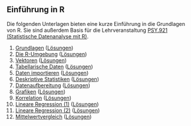 ## Einführung in R

Die folgenden Unterlagen bieten eine kurze Einführung in die Grundlagen von R. Sie sind außerdem Basis für die Lehrveranstaltung [PSY.921 (Statistische Datenanalyse mit R)](https://online.uni-graz.at/kfu_online/pl/ui/$ctx/wbLv.wbShowLVDetail?pStpSpNr=738644&pSpracheNr=1).

1. [Grundlagen](https://quartopub.com/sites/cbrnr/r-23s-01) ([Lösungen](https://quartopub.com/sites/cbrnr/r-23s-01-solutions))
2. [Die R-Umgebung](https://quartopub.com/sites/cbrnr/r-23s-02) ([Lösungen](https://quartopub.com/sites/cbrnr/r-23s-02-solutions))
3. [Vektoren](https://quartopub.com/sites/cbrnr/r-23s-03) ([Lösungen](https://quartopub.com/sites/cbrnr/r-23s-03-solutions))
4. [Tabellarische Daten](https://quartopub.com/sites/cbrnr/r-23s-04) ([Lösungen](https://quartopub.com/sites/cbrnr/r-23s-04-solutions))
5. [Daten importieren](https://quartopub.com/sites/cbrnr/r-23s-05) ([Lösungen](https://quartopub.com/sites/cbrnr/r-23s-05-solutions))
6. [Deskriptive Statistiken](https://quartopub.com/sites/cbrnr/r-23s-06) ([Lösungen](https://quartopub.com/sites/cbrnr/r-23s-06-solutions))
7. [Datenaufbereitung](https://quartopub.com/sites/cbrnr/r-23s-07) ([Lösungen](https://quartopub.com/sites/cbrnr/r-23s-07-solutions))
8. [Grafiken](https://quartopub.com/sites/cbrnr/r-23s-08) ([Lösungen](https://quartopub.com/sites/cbrnr/r-23s-08-solutions))
9. [Korrelation](https://quartopub.com/sites/cbrnr/r-23s-09) ([Lösungen](https://quartopub.com/sites/cbrnr/r-23s-09-solutions))
10. [Lineare Regression (1)](https://quartopub.com/sites/cbrnr/r-23s-10) ([Lösungen](https://quartopub.com/sites/cbrnr/r-23s-10-solutions))
11. [Lineare Regression (2)](https://quartopub.com/sites/cbrnr/r-23s-11) ([Lösungen](https://quartopub.com/sites/cbrnr/r-23s-11-solutions))
12. [Mittelwertvergleich](https://quartopub.com/sites/cbrnr/r-23s-12) ([Lösungen](https://quartopub.com/sites/cbrnr/r-23s-12-solutions))
